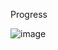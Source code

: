 Progress

![image](https://github.com/tedchen0001/OSCP-Notes/blob/master/Off_Sec_PG/Pic/UT99/progress.png)
